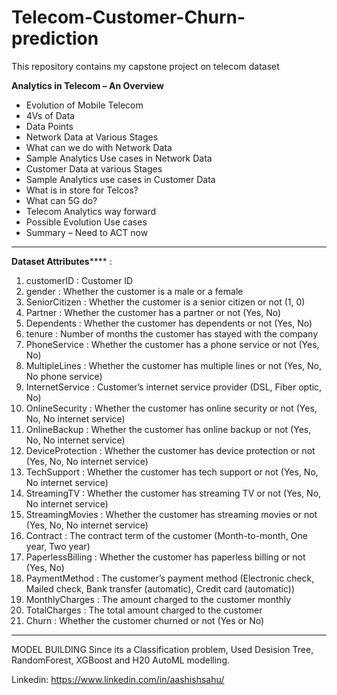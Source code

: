 # Telecom-Customer-Churn-prediction
This repository contains my capstone project on telecom dataset


**Analytics in Telecom – An Overview**
* Evolution of Mobile Telecom
* 4Vs of Data
* Data Points
* Network Data at Various Stages
* What can we do with Network Data
* Sample Analytics Use cases in Network Data
* Customer Data at various Stages
* Sample Analytics use cases in Customer Data
* What is in store for Telcos?
* What can 5G do?
* Telecom Analytics way forward
* Possible Evolution Use cases
* Summary – Need to ACT now
---------------------------------------------------------------------------------------------------------------------------------------------

**Dataset Attributes****** :

1. customerID : Customer ID
2. gender : Whether the customer is a male or a female
3. SeniorCitizen : Whether the customer is a senior citizen or not (1, 0)
4. Partner : Whether the customer has a partner or not (Yes, No)
5. Dependents : Whether the customer has dependents or not (Yes, No)
6. tenure : Number of months the customer has stayed with the company
7. PhoneService : Whether the customer has a phone service or not (Yes, No)
8. MultipleLines : Whether the customer has multiple lines or not (Yes, No, No phone service)
9. InternetService : Customer’s internet service provider (DSL, Fiber optic, No)
10. OnlineSecurity : Whether the customer has online security or not (Yes, No, No internet service)
11. OnlineBackup : Whether the customer has online backup or not (Yes, No, No internet service)
12. DeviceProtection : Whether the customer has device protection or not (Yes, No, No internet service)
13. TechSupport : Whether the customer has tech support or not (Yes, No, No internet service)
14. StreamingTV : Whether the customer has streaming TV or not (Yes, No, No internet service)
15. StreamingMovies : Whether the customer has streaming movies or not (Yes, No, No internet service)
16. Contract : The contract term of the customer (Month-to-month, One year, Two year)
17. PaperlessBilling : Whether the customer has paperless billing or not (Yes, No)
18. PaymentMethod : The customer’s payment method (Electronic check, Mailed check, Bank transfer (automatic), Credit card (automatic))
19. MonthlyCharges : The amount charged to the customer monthly
20. TotalCharges : The total amount charged to the customer
21. Churn : Whether the customer churned or not (Yes or No)


---------------------------------------------------------------------------------------------------------------------------------------------


MODEL BUILDING
Since its a Classification problem, Used Desision Tree, RandomForest, XGBoost and H20 AutoML modelling.

Linkedin: https://www.linkedin.com/in/aashishsahu/


